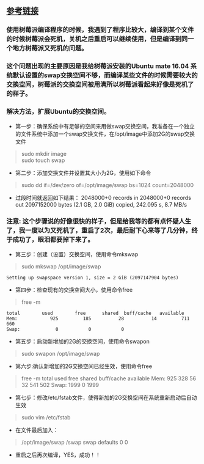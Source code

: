 ## [参考链接](http://blog.csdn.net/wxz3wxz/article/details/70237302)

### 使用树莓派编译程序的时候，我遇到了程序比较大，编译到某个文件的时候树莓派会死机，关机之后重启可以继续使用，但是编译到同一个地方树莓派又死机的问题。

### 这个问题出现的主要原因是我给树莓派安装的Ubuntu mate 16.04 系统默认设置的swap交换空间不够，而编译某些文件的时候需要较大的交换空间，树莓派的交换空间被用满所以树莓派看起来好像是死机了的样子。

### 解决方法，扩展Ubuntu的交换空间。

- 第一步：确保系统中有足够的空间来用做swap交换空间，我准备在一个独立的文件系统中添加一个swap交换文件，在/opt/image中添加2G的swap交换文件
> sudo mkdir image  
> sudo touch swap

- 第二步：添加交换文件并设置其大小为2G，使用如下命令
> sudo dd if=/dev/zero of=/opt/image/swap bs=1024 count=2048000

- 过段时间就返回如下结果：
	2048000+0 records in
	2048000+0 records out
	2097152000 bytes (2.1 GB, 2.0 GiB) copied, 242.095 s, 8.7 MB/s

###  注意: 这个步骤说的好像很快的样子，但是给我等的都有点怀疑人生了，我一度以为又死机了，重启了2次，最后耐下心来等了几分钟，终于成功了，眼泪都要掉下来了。

- 第三步：创建（设置）交换空间，使用命令mkswap
> sudo mkswap /opt/image/swap  

	Setting up swapspace version 1, size = 2 GiB (2097147904 bytes)

- 第四步：检查现有的交换空间大小，使用命令free
> free -m

	total        used        free      shared  buff/cache   available
 	Mem:            925         185          28          14         711         660
 	Swap:             0           0           0

- 第五步：启动新增加的2G的交换空间，使用命令swapon
> sudo swapon /opt/image/swap

- 第六步:确认新增加的2G交换空间已经生效，使用命令free
> free -m
	total        used        free      shared  buff/cache   available
	Mem:            925         328          56          32         541         502
	Swap:          1999           0        1999

- 第七步：修改/etc/fstab文件，使得新加的2G交换空间在系统重新启动后自动生效
> sudo vim /etc/fstab  

- 在文件最后加入：
> /opt/image/swap    /swap    swap    defaults 0 0

- 重启之后再次编译，YES，成功！！
